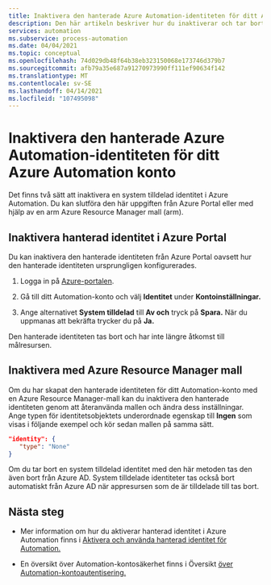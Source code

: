 ```yaml
---
title: Inaktivera den hanterade Azure Automation-identiteten för ditt Azure Automation konto
description: Den här artikeln beskriver hur du inaktiverar och tar bort en hanterad identitet för ett Azure Automation konto.
services: automation
ms.subservice: process-automation
ms.date: 04/04/2021
ms.topic: conceptual
ms.openlocfilehash: 74d029db48f64b38eb323150068e173746d379b7
ms.sourcegitcommit: afb79a35e687a91270973990ff111ef90634f142
ms.translationtype: MT
ms.contentlocale: sv-SE
ms.lasthandoff: 04/14/2021
ms.locfileid: "107495098"
---
```

# <a name="disable-your-azure-automation-account-managed-identity"></a>Inaktivera den hanterade Azure Automation-identiteten för ditt Azure Automation konto

Det finns två sätt att inaktivera en system tilldelad identitet i Azure Automation. Du kan slutföra den här uppgiften från Azure Portal eller med hjälp av en arm Azure Resource Manager mall (arm).

## <a name="disable-managed-identity-in-the-azure-portal"></a>Inaktivera hanterad identitet i Azure Portal

Du kan inaktivera den hanterade identiteten från Azure Portal oavsett hur den hanterade identiteten ursprungligen konfigurerades.

1. Logga in på [Azure-portalen](https://portal.azure.com).

1. Gå till ditt Automation-konto och välj **Identitet** under **Kontoinställningar.**

1. Ange alternativet **System tilldelad** till **Av och** tryck på **Spara.** När du uppmanas att bekräfta trycker du på **Ja.**

Den hanterade identiteten tas bort och har inte längre åtkomst till målresursen.

## <a name="disable-using-azure-resource-manager-template"></a>Inaktivera med Azure Resource Manager mall

Om du har skapat den hanterade identiteten för ditt Automation-konto med en Azure Resource Manager-mall kan du inaktivera den hanterade identiteten genom att återanvända mallen och ändra dess inställningar. Ange typen för identitetsobjektets underordnade egenskap till **Ingen** som visas i följande exempel och kör sedan mallen på samma sätt.

```json
"identity": { 
   "type": "None" 
} 
```

Om du tar bort en system tilldelad identitet med den här metoden tas den även bort från Azure AD. System tilldelade identiteter tas också bort automatiskt från Azure AD när appresursen som de är tilldelade till tas bort.

## <a name="next-steps"></a>Nästa steg

- Mer information om hur du aktiverar hanterad identitet i Azure Automation finns i [Aktivera och använda hanterad identitet för Automation.](enable-managed-identity-for-automation.md)

- En översikt över Automation-kontosäkerhet finns i Översikt [över Automation-kontoautentisering.](automation-security-overview.md)
